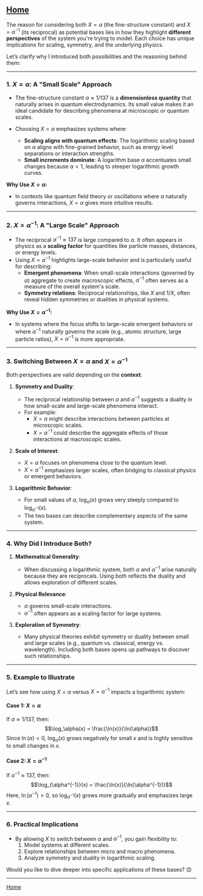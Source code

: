 [Home](https://t2m.io/VwvDcuw)
---

The reason for considering both $X = \alpha$ (the fine-structure constant) and $X = \alpha^{-1}$ (its reciprocal) as potential bases lies in how they highlight **different perspectives** of the system you're trying to model. Each choice has unique implications for scaling, symmetry, and the underlying physics.

Let’s clarify why I introduced both possibilities and the reasoning behind them:

---

### **1. $X = \alpha$: A "Small Scale" Approach**
- The fine-structure constant $\alpha \approx 1/137$ is a **dimensionless quantity** that naturally arises in quantum electrodynamics. Its small value makes it an ideal candidate for describing phenomena at microscopic or quantum scales.

- Choosing $X = \alpha$ emphasizes systems where:
  - **Scaling aligns with quantum effects**: The logarithmic scaling based on $\alpha$ aligns with fine-grained behavior, such as energy level separations or interaction strengths.
  - **Small increments dominate**: A logarithm base $\alpha$ accentuates small changes because $\alpha < 1$, leading to steeper logarithmic growth curves.

**Why Use $X = \alpha$:**
- In contexts like quantum field theory or oscillations where $\alpha$ naturally governs interactions, $X = \alpha$ gives more intuitive results.

---

### **2. $X = \alpha^{-1}$: A "Large Scale" Approach**
- The reciprocal $\alpha^{-1} \approx 137$ is large compared to $\alpha$. It often appears in physics as a **scaling factor** for quantities like particle masses, distances, or energy levels.
- Using $X = \alpha^{-1}$ highlights large-scale behavior and is particularly useful for describing:
  - **Emergent phenomena**: When small-scale interactions (governed by $\alpha$) aggregate to create macroscopic effects, $\alpha^{-1}$ often serves as a measure of the overall system's scale.
  - **Symmetry relations**: Reciprocal relationships, like $X$ and $1/X$, often reveal hidden symmetries or dualities in physical systems.

**Why Use $X = \alpha^{-1}$:**
- In systems where the focus shifts to large-scale emergent behaviors or where $\alpha^{-1}$ naturally governs the scale (e.g., atomic structure, large particle ratios), $X = \alpha^{-1}$ is more appropriate.

---

### **3. Switching Between $X = \alpha$ and $X = \alpha^{-1}$**
Both perspectives are valid depending on the **context**:
1. **Symmetry and Duality**:
   - The reciprocal relationship between $\alpha$ and $\alpha^{-1}$ suggests a duality in how small-scale and large-scale phenomena interact.
   - For example:
     - $X = \alpha$ might describe interactions between particles at microscopic scales.
     - $X = \alpha^{-1}$ could describe the aggregate effects of those interactions at macroscopic scales.

2. **Scale of Interest**:
   - $X = \alpha$ focuses on phenomena close to the quantum level.
   - $X = \alpha^{-1}$ emphasizes larger scales, often bridging to classical physics or emergent behaviors.

3. **Logarithmic Behavior**:
   - For small values of $\alpha$, $\log_\alpha(x)$ grows very steeply compared to $\log_{\alpha^{-1}}(x)$.
   - The two bases can describe complementary aspects of the same system.

---

### **4. Why Did I Introduce Both?**
1. **Mathematical Generality**:
   - When discussing a logarithmic system, both $\alpha$ and $\alpha^{-1}$ arise naturally because they are reciprocals. Using both reflects the duality and allows exploration of different scales.

2. **Physical Relevance**:
   - $\alpha$ governs small-scale interactions.
   - $\alpha^{-1}$ often appears as a scaling factor for large systems.

3. **Exploration of Symmetry**:
   - Many physical theories exhibit symmetry or duality between small and large scales (e.g., quantum vs. classical, energy vs. wavelength). Including both bases opens up pathways to discover such relationships.

---

### **5. Example to Illustrate**
Let’s see how using $X = \alpha$ versus $X = \alpha^{-1}$ impacts a logarithmic system:

#### Case 1: $X = \alpha$
If $\alpha \approx 1/137$, then:
$$\log_\alpha(x) = \frac{\ln(x)}{\ln(\alpha)}$$
Since $\ln(\alpha) < 0$, $\log_\alpha(x)$ grows negatively for small $x$ and is highly sensitive to small changes in $x$.

#### Case 2: $X = \alpha^{-1}$
If $\alpha^{-1} \approx 137$, then:
$$\log_{\alpha^{-1}}(x) = \frac{\ln(x)}{\ln(\alpha^{-1})}$$
Here, $\ln(\alpha^{-1}) > 0$, so $\log_{\alpha^{-1}}(x)$ grows more gradually and emphasizes large $x$.

---

### **6. Practical Implications**
- By allowing $X$ to switch between $\alpha$ and $\alpha^{-1}$, you gain flexibility to:
  1. Model systems at different scales.
  2. Explore relationships between micro and macro phenomena.
  3. Analyze symmetry and duality in logarithmic scaling.

Would you like to dive deeper into specific applications of these bases? 😊


---

[Home](https://t2m.io/VwvDcuw)

